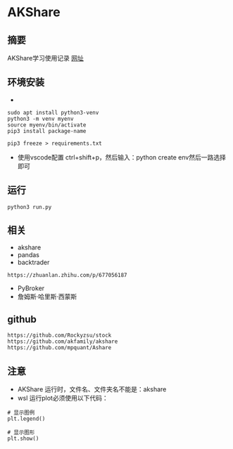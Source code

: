 # AKShare
## 摘要
AKShare学习使用记录
[网址](https://akshare.akfamily.xyz/data/stock/stock.html#id126)
## 环境安装
- 
```
sudo apt install python3-venv
python3 -m venv myenv
source myenv/bin/activate
pip3 install package-name

pip3 freeze > requirements.txt
```
- 使用vscode配置
ctrl+shift+p，然后输入：python create env然后一路选择即可
## 运行
```
python3 run.py
```
## 相关
- akshare
- pandas
- backtrader
```
https://zhuanlan.zhihu.com/p/677056187
```
- PyBroker
- 詹姆斯·哈里斯·西蒙斯
## github
```
https://github.com/Rockyzsu/stock
https://github.com/akfamily/akshare
https://github.com/mpquant/Ashare
```

## 注意
- AKShare 运行时，文件名、文件夹名不能是：akshare
- wsl 运行plot必须使用以下代码：
```
# 显示图例
plt.legend()
 
# 显示图形
plt.show()
```